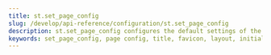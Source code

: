 ```yaml
---
title: st.set_page_config
slug: /develop/api-reference/configuration/st.set_page_config
description: st.set_page_config configures the default settings of the page.
keywords: set_page_config, page config, title, favicon, layout, initial sidebar state, page settings, configuration
---
```


<Autofunction function="streamlit.set_page_config" />
